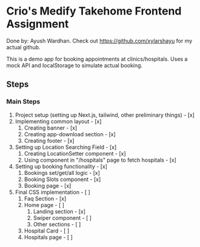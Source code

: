 # Crio's Medify Takehome Frontend Assignment

Done by: Ayush Wardhan. Check out https://github.com/xylarshayu for my actual github.

This is a demo app for booking appointments at clinics/hospitals.
Uses a mock API and localStorage to simulate actual booking.

## Steps

### Main Steps
1. Project setup (setting up Next.js, tailwind, other preliminary things) - [x]
2. Implementing common layout - [x]
    1. Creating banner - [x]
    2. Creating app-download section - [x]
    3. Creating footer - [x]
3. Setting up Location Searching Field - [x]
    1. Creating LocationSetter component - [x]
    2. Using component in "/hospitals" page to fetch hospitals - [x]
4. Setting up booking functionality - [x]
    1. Bookings set/get/all logic - [x]
    2. Booking Slots component - [x]
    3. Booking page - [x]
5. Final CSS implementation - [ ]
    1. Faq Section - [x]
    2. Home page - [ ]
        1. Landing section - [x]
        2. Swiper component - [ ]
        3. Other sections - [ ]
    3. Hospital Card - [ ]
    4. Hospitals page - [ ]
